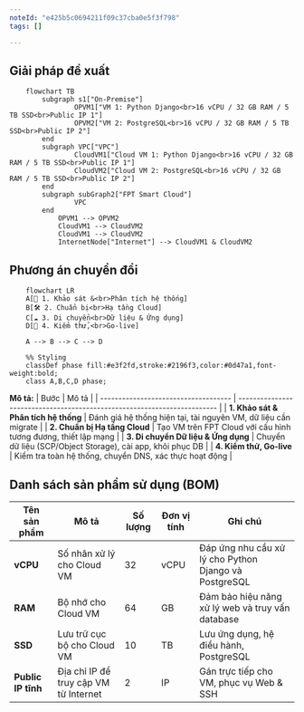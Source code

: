 ```yaml
---
noteId: "e425b5c0694211f09c37cba0e5f3f798"
tags: []

---
```


## Giải pháp đề xuất
```mermaid
    flowchart TB
        subgraph s1["On-Premise"]
                OPVM1["VM 1: Python Django<br>16 vCPU / 32 GB RAM / 5 TB SSD<br>Public IP 1"]
                OPVM2["VM 2: PostgreSQL<br>16 vCPU / 32 GB RAM / 5 TB SSD<br>Public IP 2"]
        end
        subgraph VPC["VPC"]
                CloudVM1["Cloud VM 1: Python Django<br>16 vCPU / 32 GB RAM / 5 TB SSD<br>Public IP 1"]
                CloudVM2["Cloud VM 2: PostgreSQL<br>16 vCPU / 32 GB RAM / 5 TB SSD<br>Public IP 2"]
        end
        subgraph subGraph2["FPT Smart Cloud"]
                VPC
        end
            OPVM1 --> OPVM2
            CloudVM1 --> CloudVM2
            CloudVM1 --> CloudVM2
            InternetNode["Internet"] --> CloudVM1 & CloudVM2
```

## Phương án chuyển đổi
```mermaid
    flowchart LR
    A[📌 1. Khảo sát &<br>Phân tích hệ thống]
    B[🛠️ 2. Chuẩn bị<br>Hạ tầng Cloud]
    C[☁️ 3. Di chuyển<br>Dữ liệu & Ứng dụng]
    D[🚀 4. Kiểm thử,<br>Go-live]
    
    A --> B --> C --> D

    %% Styling
    classDef phase fill:#e3f2fd,stroke:#2196f3,color:#0d47a1,font-weight:bold;
    class A,B,C,D phase;
```

**Mô tả:**
| Bước                                 | Mô tả                                                                    |
| ------------------------------------ | ------------------------------------------------------------------------ |
| **1. Khảo sát & Phân tích hệ thống** | Đánh giá hệ thống hiện tại, tài nguyên VM, dữ liệu cần migrate           |
| **2. Chuẩn bị Hạ tầng Cloud**        | Tạo VM trên FPT Cloud với cấu hình tương đương, thiết lập mạng          |
| **3. Di chuyển Dữ liệu & Ứng dụng**  | Chuyển dữ liệu (SCP/Object Storage), cài app, khôi phục DB               |
| **4. Kiểm thử, Go-live**  | Kiểm tra toàn hệ thống, chuyển DNS, xác thực hoạt động                    |


## Danh sách sản phẩm sử dụng (BOM)

| Tên sản phẩm             | Mô tả                                                   | Số lượng | Đơn vị tính | Ghi chú                                            |
| ------------------------ | ------------------------------------------------------- | -------- | ----------- | -------------------------------------------------- |
| **vCPU**                 | Số nhân xử lý cho Cloud VM                              | 32       | vCPU        | Đáp ứng nhu cầu xử lý cho Python Django và PostgreSQL |
| **RAM**                  | Bộ nhớ cho Cloud VM                                     | 64       | GB          | Đảm bảo hiệu năng xử lý web và truy vấn database   |
| **SSD**                  | Lưu trữ cục bộ cho Cloud VM                             | 10       | TB          | Lưu ứng dụng, hệ điều hành, PostgreSQL             |
| **Public IP tĩnh**       | Địa chỉ IP để truy cập VM từ Internet                   | 2        | IP          | Gán trực tiếp cho VM, phục vụ Web & SSH            |